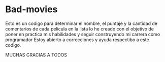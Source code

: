 # Bad-movies
Esto es un codigo para determinar el nombre, el puntaje y la cantidad de comentarios de cada pelicula en la lista
lo he creado con el objetivo de poner en practica mis habilidades y seguir construyendo mi carrera como programador
Estoy abierto a correcciones y ayuda respectibo a este codigo.


MUCHAS GRACIAS A TODOS
